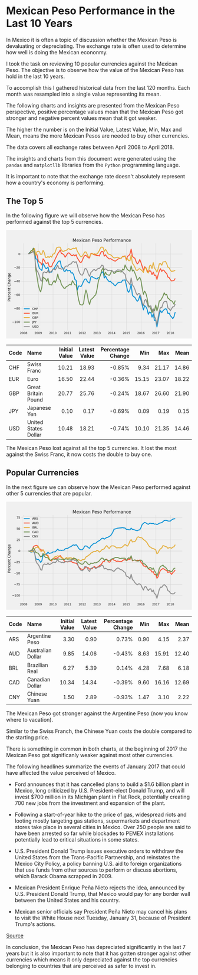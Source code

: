 # Mexican Peso Performance in the Last 10 Years

In Mexico it is often a topic of discussion whether the Mexican Peso is devaluating or depreciating. The exchange rate is often used to determine how well is doing the Mexican econonmy.

I took the task on reviewing 10 popular currencies against the Mexican Peso. The objective is to observe how the value of the Mexican Peso has hold in the last 10 years.

To accomplish this I gathered historical data from the last 120 months. Each month was resampled into a single value representing its mean.

The following charts and insights are presented from the Mexican Peso perspective, positive percentage values mean that the Mexican Peso got stronger and negative percent values mean that it got weaker.

The higher the number is on the Initial Value, Latest Value, Min, Max and Mean, means the more Mexican Pesos are needed to buy other currencies.

The data covers all exchange rates between April 2008 to April 2018.

The insights and charts from this document were generated using the `pandas` and `matplotllb` libraries from the `Python` programming language.

It is important to note that the exchange rate doesn't absolutely represent how a country's economy is performing.

## The Top 5

In the following figure we will observe how the Mexican Peso has performed against the top 5 currencies.

![Top 5](images/top5.png)

| Code | Name | Initial Value | Latest Value | Percentage Change | Min | Max | Mean |
| ---- |:---------------------|------:|------:|---------:|------:|------:|------:|
| CHF | Swiss Franc          | 10.21 | 18.93 | -0.85% | 9.34 | 21.17 | 14.86 |
| EUR | Euro                 | 16.50 | 22.44 | -0.36% | 15.15 | 23.07 | 18.22 |
| GBP | Great Britain Pound  | 20.77 | 25.76 | -0.24% | 18.67 | 26.60 | 21.90 |
| JPY | Japanese Yen         | 0.10 | 0.17 | -0.69% | 0.09 | 0.19 | 0.15 |
| USD | United States Dollar | 10.48 | 18.21 | -0.74% | 10.10 | 21.35 | 14.46 |

The Mexican Peso lost against all the top 5 currencies. It lost the most against the Swiss Franc, it now costs the double to buy one.

## Popular Currencies

In the next figure we can observe how the Mexican Peso performed against other 5 currencies that are popular.

![Top 5](images/popular.png)

| Code | Name | Initial Value | Latest Value | Percentage Change | Min | Max | Mean |
| ---- |:---------------------|------:|------:|--------:|-----:|------:|------:|
| ARS  | Argentine Peso       | 3.30 | 0.90 | 0.73% | 0.90 | 4.15 | 2.37 |
| AUD  | Australian Dollar    | 9.85 | 14.06 | -0.43% | 8.63 | 15.91 | 12.40 |
| BRL  | Brazilian Real       | 6.27 | 5.39 | 0.14% | 4.28 | 7.68 | 6.18 |
| CAD  | Canadian Dollar      | 10.34 | 14.34 | -0.39% | 9.60 | 16.16 | 12.69 |
| CNY  | Chinese Yuan         | 1.50 | 2.89 | -0.93% | 1.47 | 3.10 | 2.22 |

The Mexican Peso got stronger against the Argentine Peso (now you know where to vacation).

Similar to the Swiss Franch, the Chinese Yuan costs the double compared to the starting price.

There is something in common in both charts, at the beginning of 2017 the Mexican Peso got significanly weaker against most other currencies.

The following headlines summarize the events of January 2017 that could have affected the value perceived of Mexico.

* Ford announces that it has cancelled plans to build a $1.6 billion plant in Mexico, long criticized by U.S. President-elect Donald Trump, and will invest $700 million in its Michigan plant in Flat Rock, potentially creating 700 new jobs from the investment and expansion of the plant.

* Following a start-of-year hike to the price of gas, widespread riots and looting mostly targeting gas stations, supermarkets and department stores take place in several cities in Mexico. Over 250 people are said to have been arrested so far while blockades to PEMEX installations potentially lead to critical situations in some states. 

* U.S. President Donald Trump issues executive orders to withdraw the United States from the Trans-Pacific Partnership, and reinstates the Mexico City Policy, a policy banning U.S. aid to foreign organizations that use funds from other sources to perform or discuss abortions, which Barack Obama scrapped in 2009.

* Mexican President Enrique Peña Nieto rejects the idea, announced by U.S. President Donald Trump, that Mexico would pay for any border wall between the United States and his country.

* Mexican senior officials say President Peña Nieto may cancel his plans to visit the White House next Tuesday, January 31, because of President Trump's actions.

[Source](https://en.wikipedia.org/wiki/Portal:Current_events/January_2017)

In conclusion, the Mexican Peso has depreciated significantly in the last 7 years but it is also important to note that it has gotten stronger against other currencies which means it only depreciated against the top currencies belonging to countries that are perceived as safer to invest in.
